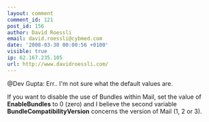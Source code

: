 ```yaml
---
layout: comment
comment_id: 121
post_id: 156
author: David Roessli
email: david.roessli@cybmed.com
date: '2008-03-30 00:00:56 +0100'
visible: true
ip: 62.167.235.105
url: http://www.davidroessli.com/
---
```

@Dev Gupta: Err.. I'm not sure what the default values are.

If you want to disable the use of Bundles within Mail, set the value of <strong>EnableBundles</strong> to 0 (zero) and I believe the second variable <strong>BundleCompatibilityVersion</strong>  concerns the version of Mail (1, 2 or 3).
